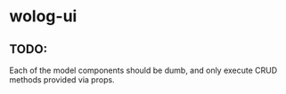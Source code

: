 # wolog-ui

## TODO:
Each of the model components should be dumb, and only execute CRUD methods provided via props.